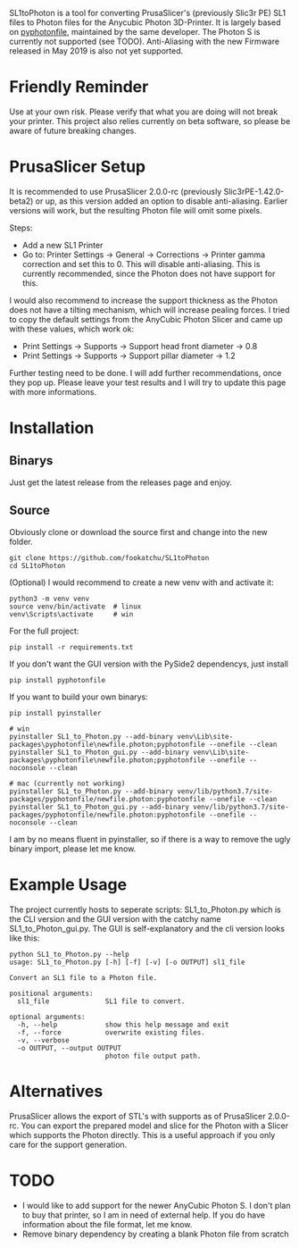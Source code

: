 SL1toPhoton is a tool for converting PrusaSlicer's (previously Slic3r PE) SL1 files to Photon files for the Anycubic Photon 3D-Printer. It is largely based on [pyphotonfile](https://github.com/fookatchu/pyphotonfile), maintained by the same developer. The Photon S is currently not supported (see TODO). Anti-Aliasing with the new Firmware released in May 2019 is also not yet supported.

Friendly Reminder
=================
   Use at your own risk. Please verify that what you are doing will not break your printer. This project also relies currently on beta software, so please be aware of future breaking changes.

PrusaSlicer Setup
=================
It is recommended to use PrusaSlicer 2.0.0-rc (previously Slic3rPE-1.42.0-beta2) or up, as this version added an option to disable anti-aliasing. Earlier versions will work, but the resulting Photon file will omit some pixels.

Steps:
 - Add a new SL1 Printer
 - Go to: Printer Settings -> General -> Corrections -> Printer gamma correction and set this to 0. This will disable anti-aliasing. This is currently recommended, since the Photon does not have support for this.

I would also recommend to increase the support thickness as the Photon does not have a tilting mechanism, which will increase pealing forces. I tried to copy the default settings from the AnyCubic Photon Slicer and came up with these values, which work ok:
 - Print Settings -> Supports -> Support head front diameter -> 0.8
 - Print Settings -> Supports -> Support pillar diameter -> 1.2

Further testing need to be done. I will add further recommendations, once they pop up. Please leave your test results and I will try to update this page with more informations.


Installation
========================================

Binarys
-------
Just get the latest release from the releases page and enjoy.

Source
------
Obviously clone or download the source first and change into the new folder.
```
git clone https://github.com/fookatchu/SL1toPhoton
cd SL1toPhoton
```

(Optional) I would recommend to create a new venv with and activate it:
```
python3 -m venv venv
source venv/bin/activate  # linux
venv\Scripts\activate     # win
```

For the full project:
```
pip install -r requirements.txt
```

If you don't want the GUI version with the PySide2 dependencys, just install

```
pip install pyphotonfile
```

If you want to build your own binarys:
```
pip install pyinstaller

# win
pyinstaller SL1_to_Photon.py --add-binary venv\Lib\site-packages\pyphotonfile\newfile.photon;pyphotonfile --onefile --clean
pyinstaller SL1_to_Photon_gui.py --add-binary venv\Lib\site-packages\pyphotonfile\newfile.photon;pyphotonfile --onefile --noconsole --clean

# mac (currently not working)
pyinstaller SL1_to_Photon.py --add-binary venv/lib/python3.7/site-packages/pyphotonfile/newfile.photon:pyphotonfile --onefile --clean
pyinstaller SL1_to_Photon_gui.py --add-binary venv/lib/python3.7/site-packages/pyphotonfile/newfile.photon:pyphotonfile --onefile --noconsole --clean
```
I am by no means fluent in pyinstaller, so if there is a way to remove the ugly binary import, please let me know.


Example Usage
========================================
The project currently hosts to seperate scripts: SL1_to_Photon.py which is the CLI version and the GUI version with the catchy name SL1_to_Photon_gui.py. The GUI is self-explanatory and the cli version looks like this:

```
python SL1_to_Photon.py --help
usage: SL1_to_Photon.py [-h] [-f] [-v] [-o OUTPUT] sl1_file

Convert an SL1 file to a Photon file.

positional arguments:
  sl1_file              SL1 file to convert.

optional arguments:
  -h, --help            show this help message and exit
  -f, --force           overwrite existing files.
  -v, --verbose
  -o OUTPUT, --output OUTPUT
                        photon file output path.
```
Alternatives
========================================
PrusaSlicer allows the export of STL's with supports as of PrusaSlicer 2.0.0-rc. You can export the prepared model and slice for the Photon with a Slicer which supports the Photon directly. This is a useful approach if you only care for the support generation.

TODO
====
- I would like to add support for the newer AnyCubic Photon S. I don't plan to buy that printer, so I am in need of external help. If you do have information about the file format, let me know.
- Remove binary dependency by creating a blank Photon file from scratch

